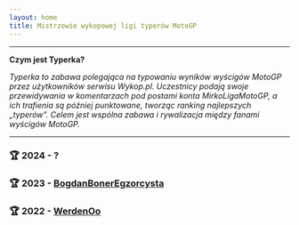 ```yaml
---
layout: home
title: Mistrzowie wykopowej ligi typerów MotoGP
---
```


---
**Czym jest Typerka?**

*Typerka to zabawa polegająca na typowaniu wyników wyścigów MotoGP przez użytkowników serwisu Wykop.pl. Uczestnicy podają swoje przewidywania w komentarzach pod postami konta MirkoLigaMotoGP, a ich trafienia są później punktowane, tworząc ranking najlepszych „typerów”. Celem jest wspólna zabawa i rywalizacja między fanami wyścigów MotoGP.*

---

### 🏆 2024 - ?
### 🏆 2023 - [BogdanBonerEgzorcysta](https://wykop.pl/ludzie/BogdanBonerEgzorcysta)
### 🏆 2022 - [WerdenOo](https://wykop.pl/ludzie/WerdenOo) 
